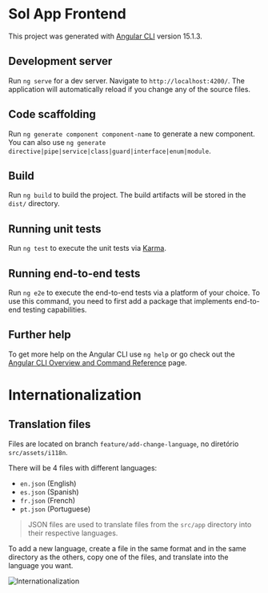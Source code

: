 # Sol App Frontend

This project was generated with [Angular CLI](https://github.com/angular/angular-cli) version 15.1.3.

## Development server

Run `ng serve` for a dev server. Navigate to `http://localhost:4200/`. The application will automatically reload if you change any of the source files.

## Code scaffolding

Run `ng generate component component-name` to generate a new component. You can also use `ng generate directive|pipe|service|class|guard|interface|enum|module`.

## Build

Run `ng build` to build the project. The build artifacts will be stored in the `dist/` directory.

## Running unit tests

Run `ng test` to execute the unit tests via [Karma](https://karma-runner.github.io).

## Running end-to-end tests

Run `ng e2e` to execute the end-to-end tests via a platform of your choice. To use this command, you need to first add a package that implements end-to-end testing capabilities.

## Further help

To get more help on the Angular CLI use `ng help` or go check out the [Angular CLI Overview and Command Reference](https://angular.io/cli) page.

# Internationalization

## Translation files

Files are located on branch `feature/add-change-language`, no diretório `src/assets/i118n`.

There will be 4 files with different languages:

- `en.json` (English)
- `es.json` (Spanish)
- `fr.json` (French)
- `pt.json` (Portuguese)

> JSON files are used to translate files from the `src/app` directory into their respective languages.

To add a new language, create a file in the same format and in the same directory as the others, copy one of the files, and translate into the language you want.

![Internationalization](https://i.imgur.com/4FRIHg7.png)

